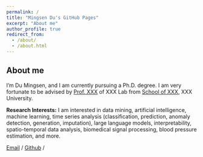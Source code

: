 ```yaml
---
permalink: /
title: "Mingsen Du's GitHub Pages"
excerpt: "About me"
author_profile: true
redirect_from: 
  - /about/
  - /about.html
---
```




About me
------
I’m Du Mingsen, and I am currently pursuing a Ph.D. degree. I am very fortunate to be advised by [Prof. XXX](https://www.XXX.com/) of XXX Lab from [School of XXX](https://xx.XXX.edu.cn/), XXX University.

**Research Interests:**
I am interested in data mining, artificial intelligence, machine learning, time series analysis (classification, prediction, anomaly detection, generation, imputation), large language models, interpretability, spatio-temporal data analysis, biomedical signal processing, blood pressure estimation, and more.

[Email](mailto:dumingsen1999@gmail.com) / [Github](https://github.com/dumingsen) / 

<!--More info about configuring academicpages can be found in [the guide](https://academicpages.github.io/markdown/). The [guides for the Minimal Mistakes theme](https://mmistakes.github.io/minimal-mistakes/docs/configuration/) (which this theme was forked from) might also be helpful.-->

